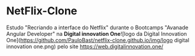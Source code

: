 # NetFlix-Clone
Estudo "Recriando a interface do Netflix" durante o Bootcamps "Avanade Angular Developer" na **Digital innovation One**![logo da Digital Innovation One](https://github.com/PauloBast/netflix-clone.github.io/img/logo digital innovation one.png) pelo site <https://web.digitalinnovation.one/>
